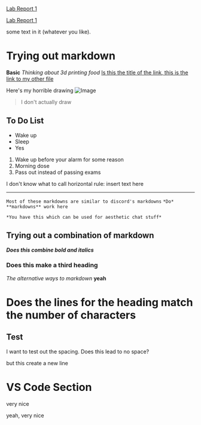 [Lab Report 1](https://afanglt.github.io/cse15l-lab-reports/lab-report-1-week-2.html)

[Lab Report 1](lab-report-1-week-2.md)


some text in it (whatever you like).

# Trying out markdown
**Basic**
*Thinking about 3d printing food*
[Is this the title of the link, this is the link to my other file](https://afanglt.github.io/cse15l-lab-reports/anotherfile.html)

Here's my horrible drawing
![Image](https://cdn.discordapp.com/attachments/445477621812297731/898009469127106601/LemonV3.jpg)
> I don't actually draw

## To Do List
* Wake up
* Sleep
* Yes

1. Wake up before your alarm for some reason
2. Morning dose
3. Pass out instead of passing exams

I don't know what to call horizontal rule:
insert text here

---


`Most of these markdowns are similar to discord's markdowns`
`*Do* **markdowns** work here`

```
*You have this which can be used for aesthetic chat stuff*
```

## Trying out a combination of markdown
***Does this combine bold and italics***

### Does this make a third heading
_The alternative ways to markdown_
__yeah__

Does the lines for the heading match the number of characters
=============================================================

Test
----
I want to test out the spacing.
Does this lead to no space?

but this create a new line

# VS Code Section
very nice

yeah, very nice

